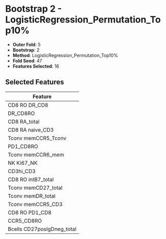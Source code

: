 # Bootstrap 2 - LogisticRegression_Permutation_Top10%

- **Outer Fold**: 5
- **Bootstrap**: 2
- **Method**: LogisticRegression_Permutation_Top10%
- **Fold Seed**: 47
- **Features Selected**: 16

## Selected Features

| Feature |
|---------|
| CD8 RO DR_CD8 |
| DR_CD8RO |
| CD8 RA_total |
| CD8 RA naive_CD3 |
| Tconv memCCR5_Tconv |
| PD1_CD8RO |
| Tconv memCCR6_mem |
| NK Ki67_NK |
| CD3hi_CD3 |
| CD8 RO intB7_total |
| Tconv memCD27_total |
| Tconv memDR_total |
| Tconv memCCR5_CD3 |
| CD8 RO PD1_CD8 |
| CCR5_CD8RO |
| Bcells CD27posIgDneg_total |
